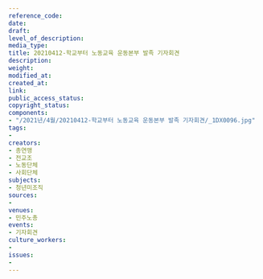 ```yaml
---
reference_code: 
date: 
draft: 
level_of_description: 
media_type: 
title: 20210412-학교부터 노동교육 운동본부 발족 기자회견
description: 
weight: 
modified_at: 
created_at: 
link: 
public_access_status: 
copyright_status: 
components:
- "/2021년/4월/20210412-학교부터 노동교육 운동본부 발족 기자회견/_1DX0096.jpg"
tags:
- 
creators:
- 총연맹
- 전교조
- 노동단체
- 사회단체
subjects:
- 청년미조직
sources:
- 
venues:
- 민주노총
events:
- 기자회견
culture_workers:
- 
issues:
- 
---
```

